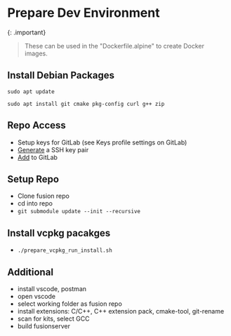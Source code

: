 # Prepare Dev Environment

{: .important}
> These can be used in the "Dockerfile.alpine" to create Docker images.


## Install Debian Packages
`sudo apt update`

`sudo apt install git cmake pkg-config curl g++ zip`


## Repo Access
- Setup keys for GitLab (see Keys profile settings on GitLab)
- [Generate](https://docs.gitlab.com/ee/user/ssh.html#generate-an-ssh-key-pair) a SSH key pair
- [Add](https://docs.gitlab.com/ee/user/ssh.html#add-an-ssh-key-to-your-gitlab-account) to GitLab


## Setup Repo

- Clone fusion repo
- cd into repo
- `git submodule update --init --recursive`


## Install vcpkg pacakges
- `./prepare_vcpkg_run_install.sh`


## Additional
- install vscode, postman
- open vscode
- select working folder as fusion repo
- install extensions: C/C++, C++ extension pack, cmake-tool, git-rename
- scan for kits, select GCC
- build fusionserver
